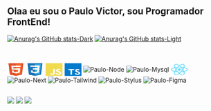 ## Olaa eu sou o Paulo Victor, sou Programador FrontEnd!


<div>
  
  [![Anurag's GitHub stats-Dark](https://github-readme-stats.vercel.app/api?username=PauloVictoSantos&show_icons=true&theme=dark#gh-dark-mode-only)](https://github.com/anuraghazra/github-readme-stats#gh-dark-mode-only)
  [![Anurag's GitHub stats-Light](https://github-readme-stats.vercel.app/api?username=PauloVictoSantos&show_icons=true&theme=default#gh-light-mode-only)](https://github.com/anuraghazra/github-readme-stats#gh-light-mode-only)
</div><br>

<div style="display: inline_block"><br>
  <img align="center" alt="Paulo-HTML" height="30" width="40" src="https://raw.githubusercontent.com/devicons/devicon/master/icons/html5/html5-original.svg">
  <img align="center" alt="Paulo-CSS" height="30" width="40" src="https://raw.githubusercontent.com/devicons/devicon/master/icons/css3/css3-original.svg">
  <img align="center" alt="Paulo-Js" height="30" width="40" src="https://raw.githubusercontent.com/devicons/devicon/master/icons/javascript/javascript-plain.svg">
  <img align="center" alt="Paulo-Ts" height="30" width="40" src="https://raw.githubusercontent.com/devicons/devicon/master/icons/typescript/typescript-plain.svg">
  <img align="center" alt="Paulo-Node" height="30" width="40" 
src="https://cdn.jsdelivr.net/gh/devicons/devicon/icons/nodejs/nodejs-plain.svg">
  <img align="center" alt="Paulo-Mysql" height="30" width="40" 
 src="https://cdn.jsdelivr.net/gh/devicons/devicon/icons/mysql/mysql-original.svg" >
  <img align="center" alt="Paulo-React" height="30" width="40" src="https://raw.githubusercontent.com/devicons/devicon/master/icons/react/react-original.svg">
  <img align="center" alt="Paulo-Next" height="30" width="40" 
src="https://cdn.jsdelivr.net/gh/devicons/devicon/icons/nextjs/nextjs-original.svg">
  <img align="center" alt="Paulo-Tailwind" height="30" width="40" 
src="https://cdn.jsdelivr.net/gh/devicons/devicon/icons/tailwindcss/tailwindcss-plain.svg">
  <img align="center" alt="Paulo-Stylus" height="30" width="40" 
 src="https://cdn.jsdelivr.net/gh/devicons/devicon/icons/stylus/stylus-original.svg">
  <img align="center" alt="Paulo-Figma" height="30" width="40" 
 src="https://cdn.jsdelivr.net/gh/devicons/devicon/icons/figma/figma-original.svg" >

</div>
  
  ##
 
<div> 
  <a href="#" target="_blank"><img src="https://img.shields.io/badge/-Instagram-%23E4405F?style=for-the-badge&logo=instagram&logoColor=white" target="_blank"></a>
  <a href="#"><img src="https://img.shields.io/badge/-Gmail-%23333?style=for-the-badge&logo=gmail&logoColor=white" target="_blank"></a>
  <a href="www.linkedin.com/in/paulovictortech" target="_blank"><img src="https://img.shields.io/badge/-LinkedIn-%230077B5?style=for-the-badge&logo=linkedin&logoColor=white" target="_blank"></a> 
  
</div>
